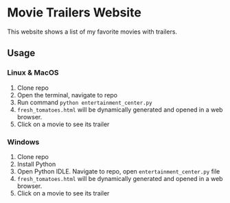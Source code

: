 # Movie Trailers Website
This website shows a list of my favorite movies with trailers.

## Usage
### Linux & MacOS
1. Clone repo
2. Open the terminal, navigate to repo
3. Run command `python entertainment_center.py`
4. `fresh_tomatoes.html` will be dynamically generated and opened in a web browser.
5. Click on a movie to see its trailer

### Windows
1. Clone repo
2. Install Python
3. Open Python IDLE. Navigate to repo, open `entertainment_center.py` file
4. `fresh_tomatoes.html` will be dynamically generated and opened in a web browser.
5. Click on a movie to see its trailer
